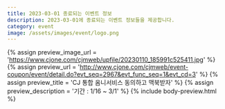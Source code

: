 ```yaml
---
title: 2023-03-01 종료되는 이벤트 정보
description: 2023-03-01에 종료되는 이벤트 정보들을 제공합니다.
category: event
image: /assets/images/event/logo.png
---
```

{% assign preview_image_url = 'https://www.cjone.com/cjmweb/upfile/20230110_185991c525411.jpg' %}
{% assign preview_url = 'http://www.cjone.com/cjmweb/event-coupon/event/detail.do?evt_seq=2967&evt_func_seq=1&evt_cd=3' %}
{% assign preview_title = 'CJ 통합 옴니서비스 동의하고 맥북받자' %}
{% assign preview_description = '기간 : 1/16 ~ 3/1' %}
{% include body-preview.html %}